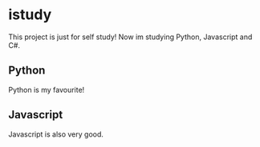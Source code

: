# istudy
This project is just for self study!
Now im studying Python, Javascript and C#.

## Python
Python is my favourite!

## Javascript
Javascript is also very good.
